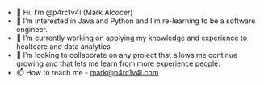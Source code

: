 - 👋 Hi, I’m @p4rc1v4l (Mark Alcocer)
- 👀 I’m interested in Java and Python and I'm re-learning to be a software engineer.
- 🌱 I’m currently working on applying my knowledge and experience to healtcare and data analytics
- 💞️ I’m looking to collaborate on any project that allows me continue growing and that lets me learn from more experience people.
- 📫 How to reach me - mark@p4rc1v4l.com

<!---
p4rc1v4l/p4rc1v4l is a ✨ special ✨ repository because its `README.md` (this file) appears on your GitHub profile.
You can click the Preview link to take a look at your changes.
--->
